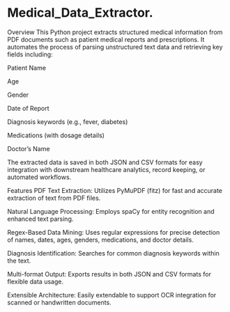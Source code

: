# Medical_Data_Extractor.
Overview
This Python project extracts structured medical information from PDF documents such as patient medical reports and prescriptions. It automates the process of parsing unstructured text data and retrieving key fields including:

Patient Name

Age

Gender

Date of Report

Diagnosis keywords (e.g., fever, diabetes)

Medications (with dosage details)

Doctor’s Name

The extracted data is saved in both JSON and CSV formats for easy integration with downstream healthcare analytics, record keeping, or automated workflows.

Features
PDF Text Extraction: Utilizes PyMuPDF (fitz) for fast and accurate extraction of text from PDF files.

Natural Language Processing: Employs spaCy for entity recognition and enhanced text parsing.

Regex-Based Data Mining: Uses regular expressions for precise detection of names, dates, ages, genders, medications, and doctor details.

Diagnosis Identification: Searches for common diagnosis keywords within the text.

Multi-format Output: Exports results in both JSON and CSV formats for flexible data usage.

Extensible Architecture: Easily extendable to support OCR integration for scanned or handwritten documents.

